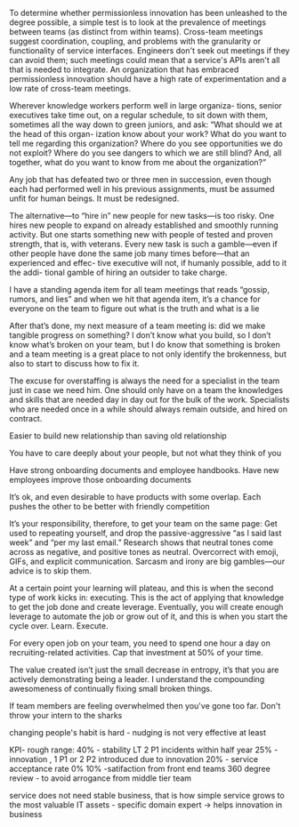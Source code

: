 To determine whether permissionless innovation has been unleashed to the degree possible, a simple test is to look at the prevalence of meetings between teams (as distinct from within teams). Cross-team meetings suggest coordination, coupling, and problems with the granularity or functionality of service interfaces. Engineers don't seek out meetings if they can avoid them; such meetings could mean that a service's APIs aren't all that is needed to integrate. An organization that has embraced permissionless innovation should have a high rate of experimentation and a low rate of cross-team meetings.

Wherever knowledge workers perform well in large organiza- tions, senior executives take time out, on a regular schedule, to sit down with them, sometimes all the way down to green juniors, and ask: “What should we at the head of this organ- ization know about your work? What do you want to tell me regarding this organization? Where do you see opportunities we do not exploit? Where do you see dangers to which we are still blind? And, all together, what do you want to know from me about the organization?”

 Any job that has defeated two or three men in succession, even though each had performed well in his previous assignments, must be assumed unfit for human beings. It must be redesigned.

The alternative—to “hire in” new people for new tasks—is too risky. One hires new people to expand on already established and smoothly running activity. But one starts something new with people of tested and proven strength, that is, with veterans. Every new task is such a gamble—even if other people have done the same job many times before—that an experienced and effec- tive executive will not, if humanly possible, add to it the addi- tional gamble of hiring an outsider to take charge.

I have a standing agenda item for all team meetings that reads “gossip, rumors, and lies” and when we hit that agenda item, it’s a chance for everyone on the team to figure out what is the truth and what is a lie

After that’s done, my next measure of a team meeting is: did we make tangible progress on something? I don’t know what you build, so I don’t know what’s broken on your team, but I do know that something is broken and a team meeting is a great place to not only identify the brokenness, but also to start to discuss how to fix it.

The excuse for overstaffing is always the need for a specialist in the team just in case we need him. One should only have on a team the knowledges and skills that are needed day in day out for the bulk of the work. Specialists who are needed once in a while should always remain outside, and hired on contract.

Easier to build new relationship than saving old relationship

You have to care deeply about your people, but not what they think of you

Have strong onboarding documents and employee handbooks. Have new employees improve those onboarding documents

It’s ok, and even desirable to have products with some overlap. Each pushes the other to be better with friendly competition

 It’s your responsibility, therefore, to get your team on the same page: Get used to repeating yourself, and drop the passive-aggressive “as I said last week” and “per my last email.” Research shows that neutral tones come across as negative, and positive tones as neutral. Overcorrect with emoji, GIFs, and explicit communication. Sarcasm and irony are big gambles—our advice is to skip them. 

 At a certain point your learning will plateau, and this is when the second type of work kicks in: executing. This is the act of applying that knowledge to get the job done and create leverage. Eventually, you will create enough leverage to automate the job or grow out of it, and this is when you start the cycle over. Learn. Execute.

For every open job on your team, you need to spend one hour a day on recruiting-related activities. Cap that investment at 50% of your time. 

The value created isn’t just the small decrease in entropy, it’s that you are actively demonstrating being a leader. I understand the compounding awesomeness of continually fixing small broken things.

If team members are feeling overwhelmed then you've gone too far. Don't throw your intern to the sharks

changing people's habit is hard - nudging is not very effective at least


KPI- rough range:
40% -  stability LT 2 P1 incidents within half year
25% - innovation , 1 P1 or 2 P2 introduced due to innovation
20% - service acceptance rate 0%
10% -satifaction from front end teams 360 degree review - to avoid arrogance from middle tier team

service does not need stable business, that is how simple service grows to the most valuable IT assets - specific domain expert -> helps innovation in business

